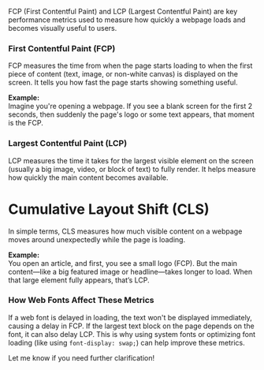 
FCP (First Contentful Paint) and LCP (Largest Contentful Paint) are key performance metrics used to measure how quickly a webpage loads and becomes visually useful to users.

### **First Contentful Paint (FCP)**

FCP measures the time from when the page starts loading to when the first piece of content (text, image, or non-white canvas) is displayed on the screen. It tells you how fast the page starts showing something useful.

**Example:**  
Imagine you're opening a webpage. If you see a blank screen for the first 2 seconds, then suddenly the page's logo or some text appears, that moment is the FCP.

### **Largest Contentful Paint (LCP)**

LCP measures the time it takes for the largest visible element on the screen (usually a big image, video, or block of text) to fully render. It helps measure how quickly the main content becomes available.


# Cumulative Layout Shift (CLS)

In simple terms, CLS measures how much visible content on a webpage moves around unexpectedly while the page is loading.


**Example:**  
You open an article, and first, you see a small logo (FCP). But the main content—like a big featured image or headline—takes longer to load. When that large element fully appears, that’s LCP.

### **How Web Fonts Affect These Metrics**

If a web font is delayed in loading, the text won't be displayed immediately, causing a delay in FCP. If the largest text block on the page depends on the font, it can also delay LCP. This is why using system fonts or optimizing font loading (like using `font-display: swap;`) can help improve these metrics.

Let me know if you need further clarification!